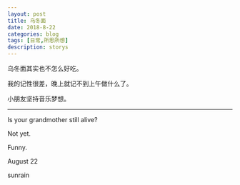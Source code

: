 ```yaml
---
layout: post
title: 乌冬面
date: 2018-8-22
categories: blog
tags: [日常,所思所想]
description: storys
---
```


乌冬面其实也不怎么好吃。

我的记性很差，晚上就记不到上午做什么了。

小朋友坚持音乐梦想。

-------------

Is your grandmother still alive?

Not yet.

Funny.

August 22

sunrain
